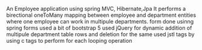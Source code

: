 An Employee application using spring MVC, Hibernate,Jpa
It performs a birectional oneToMany mapping between employee and department entities where one employee can work in multipule departments.
form done usinng spring forms
used a bit of bootstrap 5
used jQuery for dynamic addition of multipule department table rows and deletion for the same
used jstl tags by using c tags to perform for each looping operation
